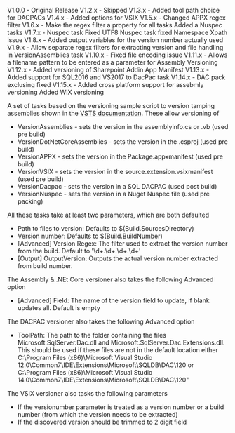V1.0.0 - Original Release
V1.2.x - Skipped
V1.3.x - Added tool path choice for DACPACs
V1.4.x - Added options for VSIX
V1.5.x - Changed APPX regex filter
V1.6.x - Make the regex filter a property for all tasks
         Added a Nuspec tasks
V1.7.x - Nuspec task Fixed UTF8 
         Nuspec task fixed Namespace Xpath issue
V1.8.x - Added output variables for the version number actually used
V1.9.x - Allow separate regex filters for extracting version and file handling in VersionAssemblies task
V1.10.x - Fixed file encoding issue
V1.11.x - Allows a filename pattern to be entered as a parameter for Assembly Versioning
V1.12.x - Added versioning of Sharepoint Addin App Manifest
V1.13.x - Added support for SQL2016 and VS2017 to DacPac task
V1.14.x - DAC pack exclusing fixed
V1.15.x - Added cross platform support for assebmly versioning
          Added WIX versioning

A set of tasks based on the versioning sample script to version tamping assemblies shown in the [VSTS documentation](https://msdn.microsoft.com/Library/vs/alm/Build/scripts/index
). These allow versioning of 

* VersionAssemblies - sets the version in the assemblyinfo.cs or .vb (used pre build)
* VersionDotNetCoreAssemblies - sets the version in the .csproj (used pre build)
* VersionAPPX - sets the version in the Package.appxmanifest (used pre build)
* VersionVSIX - sets the version in the source.extension.vsixmanifest (used pre build)
* VersionDacpac - sets the version in a SQL DACPAC (used post build)
* VersionNuspec - sets the version in a Nuget Nuspec file (used pre packing)

All these tasks take at least two parameters, which are both defaulted

* Path to files to version: Defaults to $(Build.SourcesDirectory)
* Version number: Defaults to $(Build.BuildNumber)
* [Advanced] Version Regex: The filter used to extract the version number from the build. Default to '\d+\.\d+\.\d+\.\d+'
* [Output] OutputVersion: Outputs the actual version number extracted from build number. 

The Assembly & .NEt Core versioner also takes the following Advanced option

* [Advanced] Field: The name of the version field to update, if blank updates all. Default is empty

The DACPAC versioner also takes the following Advanced option

* ToolPath: The path to the folder containing the files Microsoft.SqlServer.Dac.dll and Microsoft.SqlServer.Dac.Extensions.dll. This should be used if these files are not in the default location either C:\Program Files (x86)\Microsoft Visual Studio 12.0\Common7\IDE\Extensions\Microsoft\SQLDB\DAC\120 or C:\Program Files (x86)\Microsoft Visual Studio 14.0\Common7\IDE\Extensions\Microsoft\SQLDB\DAC\120"

The VSIX versioner also tasks the following parameters

* If the versionumber parameter is treated as a version number or a build number (from which the version needs to be extracted)
* If the discovered version should be trimmed to 2 digit field
